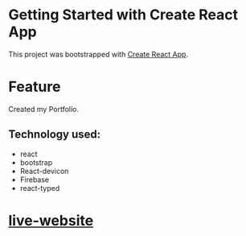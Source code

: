 # Getting Started with Create React App

This project was bootstrapped with [Create React App](https://github.com/facebook/create-react-app).
# Feature
Created my Portfolio.
## Technology used: 
* react
* bootstrap
* React-devicon
* Firebase
* react-typed

# [live-website](https://portfolio-2906f.web.app/)

